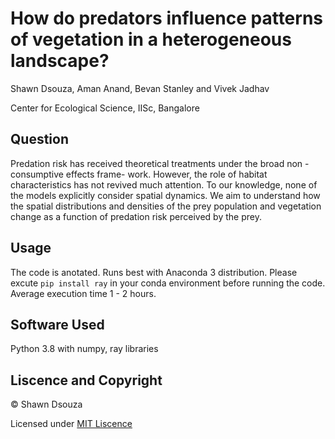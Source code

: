 # How do predators influence patterns of vegetation in a heterogeneous landscape?

Shawn Dsouza, Aman Anand, Bevan Stanley and Vivek Jadhav

Center for Ecological Science, IISc, Bangalore

## Question

Predation risk has received theoretical treatments under the broad non - consumptive effects frame-
work. However, the role of habitat characteristics has not revived much attention. To our
knowledge, none of the models explicitly consider spatial dynamics. We aim to understand how the spatial
distributions and densities of the prey population and vegetation change as a function of predation risk
perceived by the prey.

## Usage

The code is anotated. Runs best with Anaconda 3 distribution. Please excute ```pip install ray``` in your conda environment before running the code. Average execution time 1 - 2 hours.

## Software Used

Python 3.8 with numpy, ray libraries

## Liscence and Copyright
 
 © Shawn Dsouza
 
Licensed under [MIT Liscence](LISCENCE)
